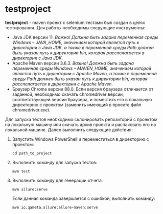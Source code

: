 # testproject
**testproject** - maven проект с selenium тестами был создан в целях тестирования.
Для работы необходимы следующие инструменты:
* Java JDK версии 11.
*Важно! Должна быть задана переменная среды Windows – JAVA_HOME, значением которой является путь к директории с Java JDK, а также в переменной среды Path должен быть указан путь к директории bin, которая рассполагается в директории с Java JDK.*
* Apache Maven версии 3.6.3. 
*Важно! Должна быть задана переменная среды Windows – MAVEN_HOME, значением которой является путь к директории с Apache Maven, а также в переменной среды Path должен быть указан путь к директории bin, которая рассполагается в директории с Apache Maven.*
* Браузер Chrome версии 88.0. Если версия браузера отличается от заданной, необходимо скачать chromedriver версии, соответствующей версии браузера, и поместить его в локальную директорию с проектом (заменить имеющий в проекте файл chromedriver.exe).

Для запуска тестов необходимо склонировать репозиторий с проектом на локальную машину или скачать архив проекта и распаковать его на локальной машине. Далее выполнить следующие действия:
1.	Запустить Windows PowerShell и переместиться в директорию с проектом:

    `cd path_to_project`

2.	Выполнить команду для запуска тестов:

    `mvn test`

3.	Выполнить команду для генерации отчета:

    `mvn allure:serve`
    
    Если данная команда завершается с ошибкой, выполнить команду:
    
    `mvn io.qameta.allure:allure-maven:serve`
